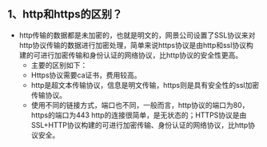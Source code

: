 ## 1、http和https的区别？
- http传输的数据都是未加密的，也就是明文的，网景公司设置了SSL协议来对http协议传输的数据进行加密处理，简单来说https协议是由http和ssl协议构建的可进行加密传输和身份认证的网络协议，比http协议的安全性更高。
  - 主要的区别如下：
  - Https协议需要ca证书，费用较高。
  - http是超文本传输协议，信息是明文传输，https则是具有安全性的ssl加密传输协议。
  - 使用不同的链接方式，端口也不同，一般而言，http协议的端口为80，https的端口为443
  http的连接很简单，是无状态的；HTTPS协议是由SSL+HTTP协议构建的可进行加密传输、身份认证的网络协议，比http协议安全。
